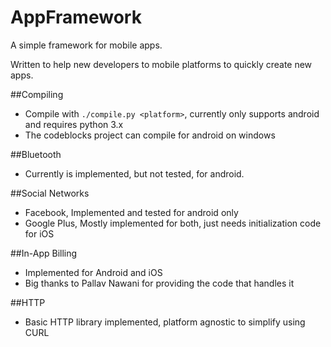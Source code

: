 # AppFramework
A simple framework for mobile apps.

Written to help new developers to mobile platforms to quickly create new apps.

##Compiling
- Compile with `./compile.py <platform>`, currently only supports android and requires python 3.x
- The codeblocks project can compile for android on windows

##Bluetooth
- Currently is implemented, but not tested, for android. 

##Social Networks
- Facebook, Implemented and tested for android only
- Google Plus, Mostly implemented for both, just needs initialization code for iOS

##In-App Billing
- Implemented for Android and iOS
- Big thanks to Pallav Nawani for providing the code that handles it

##HTTP
- Basic HTTP library implemented, platform agnostic to simplify using CURL
